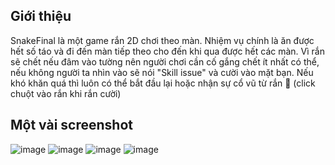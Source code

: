 ## Giới thiệu
  SnakeFinal là một game rắn 2D chơi theo màn. Nhiệm vụ chính là ăn được hết số táo và đi đến màn tiếp theo cho đến khi qua được hết các màn. Vì rắn sẽ chết nếu đâm vào tường nên người chơi cần cố gắng chết ít nhất có thể, nếu không người ta nhìn vào sẽ nói "Skill issue" và cười vào mặt bạn. Nếu khó khăn quá thì luôn có thể bắt đầu lại hoặc nhận sự cổ vũ từ rắn 🐍 (click chuột vào rắn khi rắn cười)

## Một vài screenshot
![image](https://github.com/user-attachments/assets/031ecc46-569b-4643-9502-6cd1a6623e32)
![image](https://github.com/user-attachments/assets/dfd40755-b502-46df-b53f-be64dee9d1e3)
![image](https://github.com/user-attachments/assets/58af5069-aa05-40ab-b032-718e1e7a695d)
![image](https://github.com/user-attachments/assets/c7d4ea39-de48-44b8-9da3-7561b22f2394)
